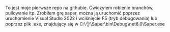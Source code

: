 To jest moje pierwsze repo na githubie.
Ćwiczyłem robienie branchów, pullowanie itp.
Zrobiłem grę saper, można ją uruchomić poprzez uruchomienie Visual Studio 2022 i wciśnięcie F5 (tryb debugowania) lub poprzez plik .exe, znajdujący się w C:\👌\Saper\bin\Debug\net8.0\Saper.exe

